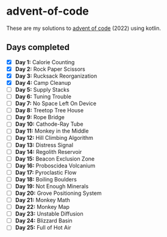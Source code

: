 # advent-of-code

These are my solutions to [advent of code](https://adventofcode.com) (2022) using kotlin.  

## Days completed
- [x] **Day 1:** Calorie Counting 
- [x] **Day 2:** Rock Paper Scissors
- [x] **Day 3:** Rucksack Reorganization
- [x] **Day 4:** Camp Cleanup
- [ ] **Day 5:** Supply Stacks
- [ ] **Day 6:** Tuning Trouble
- [ ] **Day 7:** No Space Left On Device
- [ ] **Day 8:** Treetop Tree House
- [ ] **Day 9:** Rope Bridge
- [ ] **Day 10:** Cathode-Ray Tube
- [ ] **Day 11:** Monkey in the Middle
- [ ] **Day 12:** Hill Climbing Algorithm
- [ ] **Day 13:** Distress Signal
- [ ] **Day 14:** Regolith Reservoir
- [ ] **Day 15:** Beacon Exclusion Zone
- [ ] **Day 16:** Proboscidea Volcanium
- [ ] **Day 17:** Pyroclastic Flow
- [ ] **Day 18:** Boiling Boulders
- [ ] **Day 19:** Not Enough Minerals
- [ ] **Day 20:** Grove Positioning System
- [ ] **Day 21:** Monkey Math
- [ ] **Day 22:** Monkey Map
- [ ] **Day 23:** Unstable Diffusion
- [ ] **Day 24:** Blizzard Basin
- [ ] **Day 25:** Full of Hot Air 
